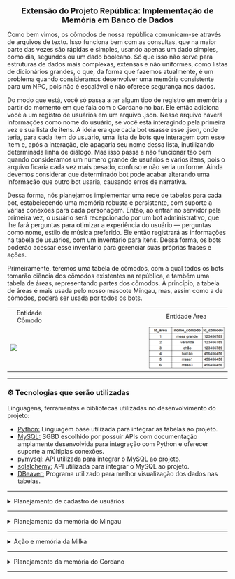 <h1 align='center' style ="font-size: 18px"><b>Extensão do Projeto República: Implementação de Memória em Banco de Dados</b></h1>

Como bem vimos, os cômodos de nossa república comunicam-se através de arquivos de texto. Isso funciona bem com as consultas, que na maior parte das vezes são rápidas e simples, usando apenas um dado simples, como dia, segundos ou um dado booleano. Só que isso não serve para estruturas de dados mais complexas, extensas e não uniformes, como listas de dicionários grandes, o que, da forma que fazemos atualmente, é um problema quando consideramos desenvolver uma memória consistente para um NPC, pois não é escalável e não oferece segurança nos dados.

Do modo que está, você só passa a ter algum tipo de registro em memória a partir do momento em que fala com o Cordano no bar. Ele então adiciona você a um registro de usuários em um arquivo .json. Nesse arquivo haverá informações como nome do usuário, se você está interagindo pela primeira vez e sua lista de itens. A ideia era que cada bot usasse esse .json, onde teria, para cada item do usuário, uma lista de bots que interagem com esse item e, após a interação, ele apagaria seu nome dessa lista, inutilizando determinada linha de diálogo.
Mas isso passa a não funcionar tão bem quando consideramos um número grande de usuários e vários itens, pois o arquivo ficaria cada vez mais pesado, confuso e não seria uniforme. Ainda devemos considerar que determinado bot pode acabar alterando uma informação que outro bot usaria, causando erros de narrativa.

Dessa forma, nós planejamos implementar uma rede de tabelas para cada bot, estabelecendo uma memória robusta e persistente, com suporte a várias conexões para cada personagem. Então, ao entrar no servidor pela primeira vez, o usuário será recepcionado por um bot administrativo, que lhe fará perguntas para otimizar a experiência do usuário — perguntas como nome, estilo de música preferido. Ele então registrará as informações na tabela de usuários, com um inventário para itens. Dessa forma, os bots poderão acessar esse inventário para gerenciar suas próprias frases e ações.

Primeiramente, teremos uma tabela de cômodos, com a qual todos os bots tomarão ciência dos cômodos existentes na república, e também uma tabela de áreas, representando partes dos cômodos. A princípio, a tabela de áreas é mais usada pelo nosso mascote Mingau, mas, assim como a de cômodos, poderá ser usada por todos os bots.

<table align='center'>
    <td align='center'>
    Entidade Cômodo
    </td>
    </td>
    <td>
    <td align='center'>
    Entidade Área
    </td>
  <tr>
    <td><img src="imagens\tab_cômodos.png" width=250>
    </td>
    <td width=200>
    </td>
    <td><img src="imagens\tab_area.png" width=300>
    </td>
  </tr>
</table>

<hr>

### ⚙️ Tecnologias que serão utilizadas 

Linguagens, ferramentas e bibliotecas utilizadas no desenvolvimento do projeto:

* [Python:](https://www.python.org/) Linguagem base utilizada para integrar as tabelas ao projeto.
* [MySQL:](https://www.mysql.com/) SGBD escolhido por possuir APIs com documentação amplamente desenvolvida para integração com Python e oferecer suporte a múltiplas conexões.
* [pymysql:](https://pymysql.readthedocs.io/en/latest/) API utilizada para integrar o MySQL ao projeto.
* [sqlalchemy:](https://www.sqlalchemy.org/) API utilizada para integrar o MySQL ao projeto.
* [DBeaver:](https://dbeaver.io/) Programa utilizado para melhor visualização dos dados nas tabelas.
<hr>

<details>
  <summary>Planejamento de cadastro de usuários</summary>
  <br>

> Uma lógica de interação entre bots e usuários por meio da análise das tabelas abre várias possibilidades em termos de escalabilidade. Porém, para que a dinâmica não fique comprometida, ainda é preciso otimizar a questão do registro de novos usuários. Como já vimos, o registro do usuário acontece quando ele fala com o Cordano, então, antes disso, ele não terá nenhum registro ou inventário, não podendo, assim, pegar quaisquer itens. A ideia é transferir a responsabilidade do registro dos usuários do Cordano para a administração, com quem ele interagirá assim que chegar.  
> &nbsp;  
> Quando um novo user se conectar ao servidor, ele ou ela será recepcionado por Milka, que fará uma breve pesquisa colhendo dados que usará no registro. Após o pequeno questionário, Milka adicionará o user ao registro de membros do servidor da seguinte forma:  
> &nbsp;  

<table align="center">
    <td align="center">
    Entidade user
    </td>
  <tr>
    <td><img src="imagens\tab_users.png" width=400>
    </td>
  </tr>
</table>

> Com base nas respostas do usuário, Milka escreverá seu ritmo preferido e sua afinidade com Mingau, que na maioria dos casos começa em zero. Logo depois, ela adicionará um item ao inventário no ID da pessoa. Segue um exemplo da entidade Inventário:  
> &nbsp;    

<table align="center">
    <td align="center">
    Entidade inventário
    </td>
  <tr>
    <td><img src="imagens\tab_inventario.png" width=300>
    </td>
  </tr>
</table>

> Através do ID dos itens dispostos na tabela Inventário, os bots poderão acessar a tabela Item para ver as descrições ou a tabela Associação para verificar sua interação com eles, caso precisem considerá-los antes da execução de um evento pontual. Ao encontrar o item que procura para executar determinado evento, o bot então o executa e muda a área com seu nome para null. Dessa forma, ele não interagirá mais com esse item, perdendo essa linha de diálogo com esse usuário.  
> &nbsp;  

<table align='center'>
    <td align='center'>
    Entidade item
    </td>
    </td>
    <td>
    <td align='center'>
    Entidade associação
    </td>
  <tr>
    <td><img src="imagens\tab_item.png" width=400>
    </td>
    <td width=200>
    </td>
    <td><img src="imagens\tab_associação.png" width=200>
    </td>
  </tr>
</table>

> Observe que o que aconteceu aqui foi que Milka adicionou um novo usuário chamado Wandie Soul. Ele respondeu que seu ritmo de música preferido é J-pop, mas é importante lembrar que representamos assim para melhor entendimento, e que não será adicionado com o nome do ritmo, e sim pelo ID do item cd_jpop, que está como 2. Através desse ID, vemos que Milka adicionou dois itens ao inventário no ID de Wandie Soul: a ração seca, em 3 unidades, e um CD de J-pop, em uma unidade.  
> &nbsp;  

</details>


</details>

<hr>

<details>
  <summary>Planejamento da memória do Mingau</summary>
  <br>

> O desenvolvimento de uma memória em banco para o Mingau tornará a dinâmica mais flexível, abrindo novas possibilidades para o bot, pois ele poderá guardar informações de forma mais consistente e organizada, além de reduzir a programação hardcoded. Para substituir o sistema de arquivos .txt, usaremos uma série de tabelas que relacionam cômodos, áreas, frases do bot e eventos que podem ocorrer. Para começar, temos a própria entidade Mingau, que é organizada da seguinte forma:  
> &nbsp;  

<table align="center">
    <td align="center">
    Entidade Mingau
    </td>
  <tr>
    <td><img src="imagens\tab_mingau.png" width=500>
    </td>
  </tr>
</table>

>Nessa tabela mingau guarda informações importantes para a narrativa, como:  
>&nbsp;&nbsp;&nbsp;<b>id_do_bot:</b> Pode ser usado para gerenciar permissões nos canais;  
>&nbsp;&nbsp;&nbsp;<b>id_último_cômodo:</b> Para o bot saber em qual cômodo ele esteve pela última vez, gerar mensagens de saída e &nbsp;&nbsp;&nbsp;continuar em caso de reiniciamento do bot;  
>&nbsp;&nbsp;&nbsp;<b>id_última_área:</b> Para o bot saber em qual área ele esteve pela última vez, gerar mensagens de saída e &nbsp;&nbsp;&nbsp;continuar em caso de reiniciamento do bot;  
>&nbsp;&nbsp;&nbsp;<b>humor:</b> Essa variável inteira será usada para determinar quais ações podem ser selecionadas da tabela de &nbsp;&nbsp;&nbsp;ações;  
>&nbsp;&nbsp;&nbsp;<b>interações:</b> Variável usada para calcular o momento em que mingau mudará de cômodo ou área;  
>&nbsp;&nbsp;&nbsp;<b>usuário_preferido:</b> Indica qual é o usuário por quem Mingau tem mais afinidade.  
>  
> Através da tabela de cômodos, Mingau tomará ciência de por quais cômodos poderá transitar, emitindo mensagens de transição e atualizando seu estado de último cômodo.  
> A segunda entidade será uma tabela de ações que Mingau poderá executar. Ela guardará frases categorizadas por humor e por área. Assim, quando o comando !mingau for acionado, ele poderá fazer as verificações e tomar ações de acordo com seu humor e com a localização do cômodo em que se encontra:  
> &nbsp;  

<table align="center">
    <td align="center">
    Entidade ação
    </td>
  <tr>
    <td><img src="imagens\tab_frase.png" width=500>
    </td>
  </tr>
</table>

> &nbsp;&nbsp;&nbsp;<b>condição:</b> Variável decisiva para a escolha de frases do bot;  
> &nbsp;&nbsp;&nbsp;<b>valor:</b> Define o valor que afetará o humor de Mingau, a ação e seu valor serão adicionados a tabela  
>&nbsp;&nbsp;&nbsp;eventos e essa será usada no cálculo de humor ao fim da interação.  
>  
> Dessa forma, a partir do uso do comando !mingau, a operação passa a seguir o seguinte rumo:  
>  
> 1 - Consulta a entidade Mingau para pegar informações como cômodo, área, número de interações e humor, que começa como neutro. Por exemplo, se o humor do Mingau for 0 (neutro), buscaremos ações com condição igual a zero ou NULL; caso seja 1 (positivo), buscaremos ações com condição > 0 ou NULL; e se for -1 (negativo), buscaremos ações com condição < 0 ou NULL. Ações com condição NULL podem ocorrer em quaisquer estados de humor.  
> 2 - Em seguida, verificamos a tabela de frases, selecionando as que condizem com sua área e estado de humor.  
> 3 - Selecionamos aleatoriamente uma frase, salvando o texto e o valor que ela agrega ao estado de humor. Esse valor vem da coluna "valor" da tabela de ações, de onde tiramos o número que será somado ao humor de Mingau. Assim, se a frase tiver um valor positivo, o humor de Mingau ficará mais elevado.  
> 4 - Emitimos o texto da mensagem no canal e atualizamos o humor de Mingau. O humor é calculado com base na coluna "efeito_humor" da tabela de eventos. Nessa tabela, registramos as ações que já foram executadas e como elas afetam o humor. Com base na coluna "efeito_humor", fazemos o somatório e atualizamos o estado de humor ao final de cada ação.  
> 5 - Agora, Mingau estará pronto para o próximo comando.  
>  
> Segue a tabela de eventos:  
> &nbsp;  
> 

<table align="center">
    <td align="center">
    Entidade evento
    </td>
  <tr>
    <td><img src="imagens\tab_evento.png" width=300>
    </td>
  </tr>
</table>

> Acima, vemos um exemplo da tabela de eventos e, com base na coluna efeito_humor, ao fim da operação recalcularemos o humor de Mingau. Por exemplo: 0 - 1 + 0 resulta em um total de -1, indicando um humor negativo. Esse valor definirá as próximas ações de Mingau.  
> &nbsp;  
> Mingau também terá dois novos comandos: !alimentar e !brincar. Esses comandos adicionarão à tabela de eventos um registro com um efeito_humor positivo, afetando o humor de Mingau. Além disso, eles acrescentarão pontos a um contador chamado pontos_mingau, localizado na tabela do próprio usuário. No início do próximo dia, Mingau atualizará sua afinidade com o usuário com base nesse contador.  
> &nbsp;  
> 
</details>
<hr>

<details>
  <summary>Ação e memória da Milka</summary> 
</details>
<hr>

<details>
  <summary>Planejamento da memória do Cordano</summary> 
  <br>

> Nessa configuração, Cordano não verificará mais um arquivo .json, agora, para decidir como responder, o bot consulta a tabela interação, analisando se existe e a interação entre o bot e o usuário. Existindo, Cordano saberá que não é a primeira interação e que não cabe um cumprimento. Essa entidade interação guarda os integrantes da interação a partir do momento em que ela acontece, no momento, planejamos guardar somente a data, mas talvez usemos o horário para uma segunda interação customizada. Ela será limpa ao virar do dia para garantir que os cumprimentos aconteçam devidamente.  
> &nbsp;  
>  

<table align="center">
    <td align="center">
    Entidade interação
    </td>
  <tr>
    <td><img src="imagens\tab_interação.png" width=400>
    </td>
  </tr>
</table>  

> Da mesma forma Cordano também passa a verificar a tabela inventário e a outra tabela associação antes de executar uma linha de diálogo, fazendo a consulta ele analisa se o usuário tem um item com o qual o bot se relacione, caso não tenha, ele segue sua linha de dialogo normal. Se houver um item no invetário registrado no nome do usuário e que tenha uma relação com o bot, ele executa uma fala especial e depois muda o estado da interação com item que está no id do usuário na tabela associação. Como funciona:  
> &nbsp;  
>  

<table align="center">
    <td align="center">
    Entidade user
    </td>
  <tr>
    <td align="center"><img src="imagens\tab_users.png" width=400>
    </td>
  </tr>
  <td align="center" width=500>
    Considerando uma interação entre o usuário Wandie Soul e Cordano, podemos verificar na entidade inventário quais itens estão em posse desse usuário através do ID_user.
    </td>
</table>  

<table align="center">
    <td align="center">
    Entidade inventário
    </td>
  <tr>
    <td><img src="imagens\tab_inventario.png" width=300>
    </td>
  </tr>
</table>  

> Aqui observamos dois itens na posse do usuário Wandie Soul e a partir disso podemos usar o id dos itens para verificar se o bot tem uma interação especial com o item na tabela associação. Agora um exemplo da entidade associação antes e depois da interação especial:  
> &nbsp;  
>  

<table align="center">
    <td align="center">
    Entidade associação
    </td>
    <td align="center">
    </td>
    <td align="center">
    Entidade associação
    </td>
  <tr>
    <td><img src="imagens\tab_associação_True.png" width=300></td>
    <td width=300></td>
    <td><img src="imagens\tab_associação_False.png" width=300></td>
    </td>
  </tr>
    <td align="center" width=400>
    Antes da interação especial, temos associação como verdadeira.
    </td>
    <td align="center" width=500>
    </td>
    <td align="center" width=400>
    Após a interação especial, temos associação como falsa.
    </td>
</table>  

</details>
<hr>
